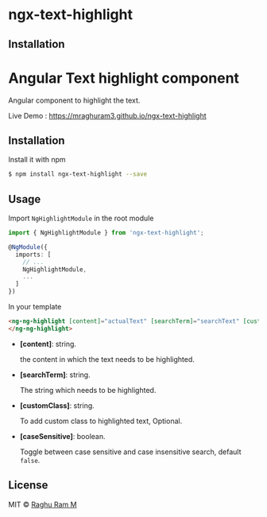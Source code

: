 # ngx-text-highlight

## Installation
Angular Text highlight component
====

Angular component to highlight the text.

Live Demo : https://mraghuram3.github.io/ngx-text-highlight


## Installation

Install it with npm

```bash
$ npm install ngx-text-highlight --save
```

## Usage

Import `NgHighlightModule` in the root module

```ts
import { NgHighlightModule } from 'ngx-text-highlight';

@NgModule({
  imports: [
    // ...
    NgHighlightModule,
    ...
  ]
})
```

In your template

```html
<ng-ng-highlight [content]="actualText" [searchTerm]="searchText" [customClass]="'blue-highlight'" [caseSensitive]="true">
</ng-ng-highlight>
```

- **[content]**: string.

  the content in which the text needs to be highlighted.

- **[searchTerm]**: string.

  The string which needs to be highlighted.

- **[customClass]**: string.

  To add custom class to highlighted text, Optional.

- **[caseSensitive]**: boolean.

  Toggle between case sensitive and case insensitive search,  default `false`.

## License

MIT © [Raghu Ram M](mailto:mraghuram3@gmail.com)